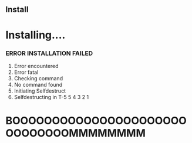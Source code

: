 ## Install
# Installing....
### **ERROR** INSTALLATION FAILED
1. Error encountered
2. Error fatal
3. Checking command
4. No command found
5. Initiating Selfdestruct
6. Selfdestructing in T-5
5
4
3
2
1
# BOOOOOOOOOOOOOOOOOOOOOOOOOOOOOOMMMMMMMM
